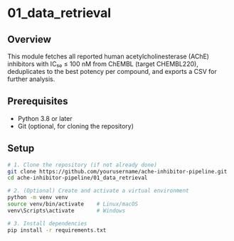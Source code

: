 # 01_data_retrieval

## Overview
This module fetches all reported human acetylcholinesterase (AChE) inhibitors with IC₅₀ ≤ 100 nM from ChEMBL (target CHEMBL220), deduplicates to the best potency per compound, and exports a CSV for further analysis.

## Prerequisites
- Python 3.8 or later  
- Git (optional, for cloning the repository)

## Setup
```bash
# 1. Clone the repository (if not already done)
git clone https://github.com/yourusername/ache-inhibitor-pipeline.git
cd ache-inhibitor-pipeline/01_data_retrieval

# 2. (Optional) Create and activate a virtual environment
python -m venv venv
source venv/bin/activate    # Linux/macOS
venv\Scripts\activate       # Windows

# 3. Install dependencies
pip install -r requirements.txt

